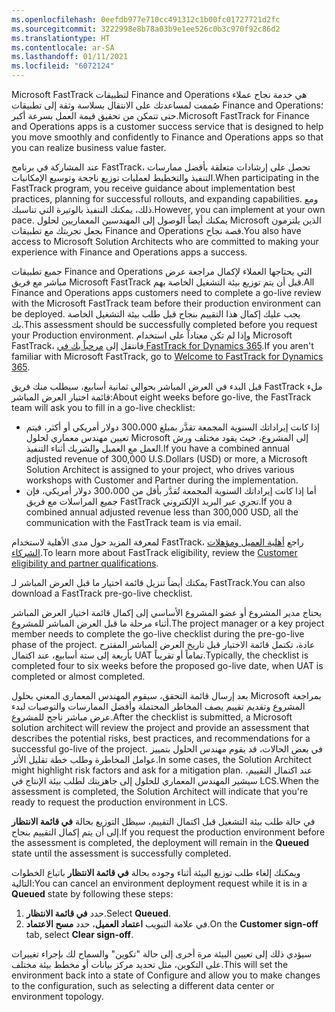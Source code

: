 ```yaml
---
ms.openlocfilehash: 0eefdb977e710cc491312c1b00fc01727721d2fc
ms.sourcegitcommit: 3222998e8b78a03b9e1ee526c0b3c970f92c86d2
ms.translationtype: HT
ms.contentlocale: ar-SA
ms.lasthandoff: 01/11/2021
ms.locfileid: "6072124"
---
```

<span data-ttu-id="1288c-101">Microsoft FastTrack لتطبيقات Finance and Operations هي خدمة نجاح عملاء صُممت لمساعدتك على الانتقال بسلاسة وثقة إلى تطبيقات Finance and Operations؛ حتى تتمكن من تحقيق قيمة العمل بسرعة أكبر.</span><span class="sxs-lookup"><span data-stu-id="1288c-101">Microsoft FastTrack for Finance and Operations apps is a customer success service that is designed to help you move smoothly and confidently to Finance and Operations apps so that you can realize business value faster.</span></span> 

<span data-ttu-id="1288c-102">عند المشاركة في برنامج FastTrack، تحصل على إرشادات متعلقة بأفضل ممارسات التنفيذ والتخطيط لعمليات توزيع ناجحة وتوسيع الإمكانيات.</span><span class="sxs-lookup"><span data-stu-id="1288c-102">When participating in the FastTrack program, you receive guidance about implementation best practices, planning for successful rollouts, and expanding capabilities.</span></span> <span data-ttu-id="1288c-103">ومع ذلك، يمكنك التنفيذ بالوتيرة التي تناسبك.</span><span class="sxs-lookup"><span data-stu-id="1288c-103">However, you can implement at your own pace.</span></span> <span data-ttu-id="1288c-104">يمكنك أيضاً الوصول إلى المهندسين المعماريين لحلول Microsoft الذين يلتزمون بجعل تجربتك مع تطبيقات Finance and Operations قصة نجاح.</span><span class="sxs-lookup"><span data-stu-id="1288c-104">You also have access to Microsoft Solution Architects who are committed to making your experience with Finance and Operations apps a success.</span></span>

<span data-ttu-id="1288c-105">جميع تطبيقات Finance and Operations التي يحتاجها العملاء لإكمال مراجعة عرض مباشر مع فريق Microsoft FastTrack قبل أن يتم توزيع بيئة التشغيل الخاصة بهم.</span><span class="sxs-lookup"><span data-stu-id="1288c-105">All Finance and Operations apps customers need to complete a go-live review with the Microsoft FastTrack team before their production environment can be deployed.</span></span> <span data-ttu-id="1288c-106">يجب عليك إكمال هذا التقييم بنجاح قبل طلب بيئة التشغيل الخاصة بك.</span><span class="sxs-lookup"><span data-stu-id="1288c-106">This assessment should be successfully completed before you request your Production environment.</span></span> <span data-ttu-id="1288c-107">وإذا لم تكن معتاداً على استخدام Microsoft FastTrack، فانتقل إلى [مرحباً بك في FastTrack for Dynamics 365](https://docs.microsoft.com/dynamics365/fasttrack/?azure-portal=true).</span><span class="sxs-lookup"><span data-stu-id="1288c-107">If you aren't familiar with Microsoft FastTrack, go to [Welcome to FastTrack for Dynamics 365](https://docs.microsoft.com/dynamics365/fasttrack/?azure-portal=true).</span></span>

<span data-ttu-id="1288c-108">قبل البدء في العرض المباشر بحوالي ثمانية أسابيع، سيطلب منك فريق FastTrack ملء قائمة اختيار العرض المباشر:</span><span class="sxs-lookup"><span data-stu-id="1288c-108">About eight weeks before go-live, the FastTrack team will ask you to fill in a go-live checklist:</span></span>

- <span data-ttu-id="1288c-109">إذا كانت إيراداتك السنوية المجمعة تقدَّر بمبلغ 300،000 دولار أمريكي أو أكثر، فيتم تعيين مهندس معماري لحلول Microsoft إلى المشروع، حيث يقود مختلف ورش العمل مع العميل والشريك أثناء التنفيذ.</span><span class="sxs-lookup"><span data-stu-id="1288c-109">If you have a combined annual adjusted revenue of 300,000 U.S.Dollars (USD) or more, a Microsoft Solution Architect is assigned to your project, who drives various workshops with Customer and Partner during the implementation.</span></span>  
- <span data-ttu-id="1288c-110">أما إذا كانت إيراداتك السنوية المجمعة تُقدَّر بأقل من 300،000 دولار أمريكي، فإن جميع المراسلات مع فريق FastTrack تجري عبر البريد الإلكتروني.</span><span class="sxs-lookup"><span data-stu-id="1288c-110">If you a combined annual adjusted revenue less than 300,000 USD, all the communication with the FastTrack team is via email.</span></span> 

<span data-ttu-id="1288c-111">لمعرفة المزيد حول مدى الأهلية لاستخدام FastTrack، راجع [أهلية العميل ومؤهلات الشركاء](https://docs.microsoft.com/dynamics365/fasttrack/eligibility/?azure-portal=true).</span><span class="sxs-lookup"><span data-stu-id="1288c-111">To learn more about FastTrack eligibility, review the [Customer eligibility and partner qualifications](https://docs.microsoft.com/dynamics365/fasttrack/eligibility/?azure-portal=true).</span></span> 

  
<span data-ttu-id="1288c-112">يمكنك أيضاً تنزيل قائمة اختيار ما قبل العرض المباشر لـ FastTrack.</span><span class="sxs-lookup"><span data-stu-id="1288c-112">You can also download a FastTrack pre-go-live checklist.</span></span>

<span data-ttu-id="1288c-113">يحتاج مدير المشروع أو عضو المشروع الأساسي إلى إكمال قائمة اختيار العرض المباشر أثناء مرحلة ما قبل العرض المباشر للمشروع.</span><span class="sxs-lookup"><span data-stu-id="1288c-113">The project manager or a key project member needs to complete the go-live checklist during the pre-go-live phase of the project.</span></span> <span data-ttu-id="1288c-114">عادة، تكتمل قائمة الاختيار قبل تاريخ العرض المباشر المقترح بأربعة إلى ستة أسابيع، عند اكتمال UAT تماماً أو تقريباً.</span><span class="sxs-lookup"><span data-stu-id="1288c-114">Typically, the checklist is completed four to six weeks before the proposed go-live date, when UAT is completed or almost completed.</span></span>

<span data-ttu-id="1288c-115">بعد إرسال قائمة التحقق، سيقوم المهندس المعماري المعني بحلول Microsoft بمراجعة المشروع وتقديم تقييم يصف المخاطر المحتملة وأفضل الممارسات والتوصيات لبدء عرض مباشر ناجح للمشروع.</span><span class="sxs-lookup"><span data-stu-id="1288c-115">After the checklist is submitted, a Microsoft solution architect will review the project and provide an assessment that describes the potential risks, best practices, and recommendations for a successful go-live of the project.</span></span> <span data-ttu-id="1288c-116">في بعض الحالات، قد يقوم مهندس الحلول بتمييز عوامل المخاطرة وطلب خطة تقليل الأثر.</span><span class="sxs-lookup"><span data-stu-id="1288c-116">In some cases, the Solution Architect might highlight risk factors and ask for a mitigation plan.</span></span> <span data-ttu-id="1288c-117">عند اكتمال التقييم، سيشير المهندس المعماري للحلول إلى جاهزيتك لطلب بيئة الإنتاج في LCS.</span><span class="sxs-lookup"><span data-stu-id="1288c-117">When the assessment is completed, the Solution Architect will indicate that you're ready to request the production environment in LCS.</span></span>

<span data-ttu-id="1288c-118">في حالة طلب بيئة التشغيل قبل اكتمال التقييم، سيظل التوزيع بحالة **في قائمة الانتظار** إلى أن يتم إكمال التقييم بنجاح.</span><span class="sxs-lookup"><span data-stu-id="1288c-118">If you request the production environment before the assessment is completed, the deployment will remain in the **Queued** state until the assessment is successfully completed.</span></span>

<span data-ttu-id="1288c-119">ويمكنك إلغاء طلب توزيع البيئة أثناء وجوده بحالة **في قائمة الانتظار** باتباع الخطوات التالية:</span><span class="sxs-lookup"><span data-stu-id="1288c-119">You can cancel an environment deployment request while it is in a **Queued** state by following these steps:</span></span>

1.  <span data-ttu-id="1288c-120">حدد **في قائمة الانتظار**.</span><span class="sxs-lookup"><span data-stu-id="1288c-120">Select **Queued**.</span></span>
2.  <span data-ttu-id="1288c-121">في علامة التبويب **اعتماد العميل**، حدد **مسح الاعتماد**.</span><span class="sxs-lookup"><span data-stu-id="1288c-121">On the **Customer sign-off** tab, select **Clear sign-off**.</span></span>


<span data-ttu-id="1288c-122">سيؤدي ذلك إلى تعيين البيئة مرة أخرى إلى حالة "تكوين" والسماح لك بإجراء تغييرات على التكوين، مثل تحديد مركز بيانات أو مخطط بيئة مختلف.</span><span class="sxs-lookup"><span data-stu-id="1288c-122">This will set the environment back into a state of Configure and allow you to make changes to the configuration, such as selecting a different data center or environment topology.</span></span>

